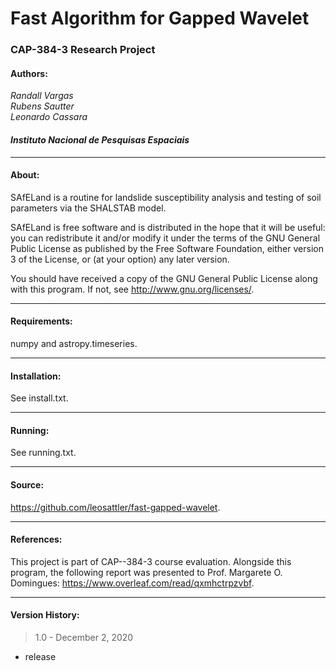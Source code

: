 # Fast Algorithm for Gapped Wavelet
### CAP-384-3 Research Project 

#### Authors:
*Randall Vargas*  
*Rubens Sautter*  
*Leonardo Cassara*  

#### *Instituto Nacional de Pesquisas Espaciais*  
____________________________________________________________
#### About: 

SAfELand is a routine for landslide susceptibility analysis 
and testing of soil parameters via the SHALSTAB model.  
  
SAfELand is free software and is distributed in the hope 
that it will be useful: you can redistribute it and/or 
modify it under the terms of the GNU General Public License 
as published by the Free Software Foundation, either version 
3 of the License, or (at your option) any later version.  

You should have received a copy of the GNU General Public License 
along with this program. If not, see <http://www.gnu.org/licenses/>.

____________________________________________________________
#### Requirements:  
numpy and astropy.timeseries.

____________________________________________________________
#### Installation:  
See install.txt.

____________________________________________________________
#### Running:  
See running.txt.

____________________________________________________________
#### Source:  
<https://github.com/leosattler/fast-gapped-wavelet>.

____________________________________________________________
#### References:  
This project is part of CAP--384-3 course evaluation. Alongside this program, the following report was presented to Prof. Margarete O. Domingues: 
<https://www.overleaf.com/read/qxmhctrpzvbf>.

____________________________________________________________
#### Version History:  
> 1.0 - December 2, 2020  
- release

